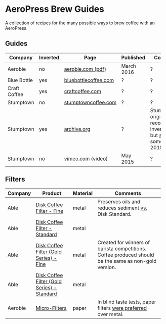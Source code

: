# AeroPress Brew Guides

A collection of recipes for the many possible ways to brew coffee with an AeroPress.

## Guides

Company      | Inverted | Page | Published | Comments
------------ | -------- | ---- | --------- | --------
Aerobie      | no       | [aerobie.com (pdf)](http://www.aerobie.com/wp-content/uploads/2016/03/AeroPress-Instr-English-Rev.-D2.pdf) | March 2016 | ?
Blue Bottle  | yes      | [bluebottlecoffee.com](https://bluebottlecoffee.com/preparation-guides/aeropress) | ? | ?
Craft Coffee | yes      | [craftcoffee.com](https://www.craftcoffee.com/how-to-make-coffee/aeropress-brew-guide) | ? | ?
Stumptown    | no       | [stumptowncoffee.com](https://www.stumptowncoffee.com/brew-guides/aeropress/) | ? | ?
Stumptown    | yes      | [archive.org](https://web.archive.org/web/20150412190314/http://stumptowncoffee.com/brew-guides/aeropress/) | ? | Stumptown originally recommended inverted style, but [switched](https://www.reddit.com/r/Coffee/comments/3i9kev/stumptown_inverted_method/) sometime in 2015.
Stumptown    | no       | [vimeo.com (video)](https://vimeo.com/126614296) | May 2015 | ?

## Filters

Company | Product                                          | Material | Comments
------- | ------------------------------------------------ | -------- | --------
Able    | [Disk Coffee Filter - Fine][1]                   | metal    | Preserves oils and reduces sediment [vs.](http://ablebrewing.com/blogs/news/6087708-disk-fine-reviews) Disk Standard.
Able    | [Disk Coffee Filter - Standard][1]               | metal    |
Able    | [Disk Coffee Filter (Gold Series) - Fine][2]     | metal    | Created for winners of barista competitions.  Coffee produced should be the same as non-gold version.
Able    | [Disk Coffee Filter (Gold Series) - Standard][2] | metal    |
Aerobie | [Micro-Filters][3]                               | paper    | In blind taste tests, paper filters [were preferred][4] over metal.

[1]: http://ablebrewing.com/products/disk-coffee-filter
[2]: http://ablebrewing.com/products/gold-disk-coffee-filter-for-aeropress
[3]: http://www.aerobie.com/product/aeropress/
[4]: http://www.aerobie.com/aeropress/faqs/#filter-questions
